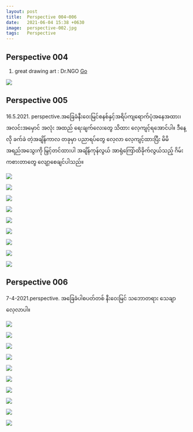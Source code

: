 ```yaml
---
layout: post
title:  Perspective 004~006
date:   2021-06-04 15:38 +0630
image:  perspective-002.jpg
tags:   Perspective
---
```

## Perspective 004

1) great drawing art : Dr.NGO [Go](https://www.facebook.com/watch/?extid=CL-UNK-UNK-UNK-AN_GK0T-GK1C&v=766340857372835)

![]({{site.baseurl}}/img/perspective-002/04.jpg)


## Perspective 005
16.5.2021. perspective.အခြေခံနီးဝေးမြင်စနစ်နှင့်အရိပ်ကျရောက်ပုံအနေအထား၊အလင်းအမှောင် အလုံး အထည် ရေးချက်လေးတွေ သိထား လေ့ကျင့်ရအောင်ပါ။ ဒီနေ့လို ခက်ခဲ တဲ့အချိန်ကာလ တခုမှာ ပညာရပ်တွေ လေ့လာ လေ့ကျင့်ထားပြီး မိမိအရည်အသွေးကို မြှင့်တင်ထားပါ အချိန်ကုန်လွယ် အာရုံကြော်ထိခိုက်လွယ်သည့် ဂိမ်း ကစားတာတွေ လျော့စေချင်ပါသည်။

![]({{site.baseurl}}/img/perspective-002/05-01.jpg)

![]({{site.baseurl}}/img/perspective-002/05-02.jpg)

![]({{site.baseurl}}/img/perspective-002/05-03.jpg)

![]({{site.baseurl}}/img/perspective-002/05-04.jpg)

![]({{site.baseurl}}/img/perspective-002/05-05.jpg)

![]({{site.baseurl}}/img/perspective-002/05-06.jpg)

![]({{site.baseurl}}/img/perspective-002/05-07.jpg)

![]({{site.baseurl}}/img/perspective-002/05-08.jpg)

![]({{site.baseurl}}/img/perspective-002/05-09.jpg)

## Perspective 006
7-4-2021.perspective. အခြေခံပါစပတ်တစ် နီးဝေးမြင် သဘောတရား သေချာလေ့လာပါ။

![]({{site.baseurl}}/img/perspective-002/06-01.jpg)

![]({{site.baseurl}}/img/perspective-002/06-02.jpg)

![]({{site.baseurl}}/img/perspective-002/06-03.jpg)

![]({{site.baseurl}}/img/perspective-002/06-04.jpg)

![]({{site.baseurl}}/img/perspective-002/06-05.jpg)

![]({{site.baseurl}}/img/perspective-002/06-06.jpg)

![]({{site.baseurl}}/img/perspective-002/06-07.jpg)

![]({{site.baseurl}}/img/perspective-002/06-08.jpg)

![]({{site.baseurl}}/img/perspective-002/06-09.jpg)

![]({{site.baseurl}}/img/perspective-002/06-10.jpg)
